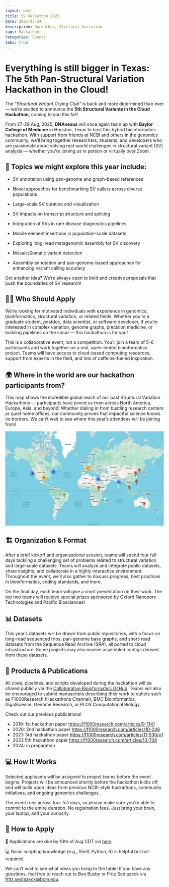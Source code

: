 ```yaml
---
layout: post
title: SV Hackathon 2025
date: 2025-03-24
description: Hackathon, Strctural Variation
tags: Hackathon
categories: Events
tabs: true
---
```



# Everything is still bigger in Texas: The 5th Pan-Structural Variation Hackathon in the Cloud!

The *"Structural Variant Crying Club"* is back and more determined than ever — we’re excited to announce the **5th Structural Variants in the Cloud Hackathon**, coming to you this fall!

From 27-29 Aug, 2025, **DNAnexus** will once again team up with **Baylor College of Medicine** in Houston, Texas to host this hybrid bioinformatics hackathon. With support from friends at NCBI and others in the genomics community, we’ll bring together researchers, students, and developers who are passionate about solving real-world challenges in structural variant (SV) analysis — whether you're joining us in person or virtually over Zoom.

## 🧬 Topics we might explore this year include:

* SV annotation using pan-genome and graph-based references

* Novel approaches for benchmarking SV callers across diverse populations

* Large-scale SV curation and visualization

* SV impacts on transcript structure and splicing

* Integration of SVs in rare disease diagnostics pipelines

* Mobile element insertions in population-scale datasets

* Exploring long-read metagenomic assembly for SV discovery

* Mosaic/Somatic variant detection

* Assembly annotation and pan-genome-based approaches for enhancing variant calling accuracy

Got another idea? We’re always open to bold and creative proposals that push the boundaries of SV research!

## 🧑‍🎓 Who Should Apply

We’re looking for motivated individuals with experience in genomics, bioinformatics, structural variation, or related fields. Whether you’re a graduate student, postdoc, data scientist, or software developer, if you’re interested in complex variation, genome graphs, precision medicine, or building pipelines on the cloud — this hackathon is for you!

This is a collaborative event, not a competition. You’ll join a team of 5–6 participants and work together on a real, open-ended bioinformatics project. Teams will have access to cloud-based computing resources, support from experts in the field, and lots of caffeine-fueled inspiration.


## 🌍 Where in the world are our hackathon participants from?
This map shows the incredible global reach of our past Structural Variation Hackathons — participants have joined us from across North America, Europe, Asia, and beyond! Whether dialing in from bustling research centers or quiet home offices, our community proves that impactful science knows no borders. We can’t wait to see where this year’s attendees will be joining from!



![hackathon_map](assets/img/hakathon_map.png)

## 🏗️ Organization & Format
After a brief kickoff and organizational session, teams will spend four full days tackling a challenging set of problems related to structural variation and large-scale datasets. Teams will analyze and integrate public datasets, share insights, and collaborate in a highly interactive environment. Throughout the event, we’ll also gather to discuss progress, best practices in bioinformatics, coding standards, and more.

On the final day, each team will give a short presentation on their work. The top two teams will receive special prizes sponsored by Oxford Nanopore Technologies and Pacific Biosciences!


## 📊 Datasets
This year’s datasets will be drawn from public repositories, with a focus on long-read sequenced trios, pan-genome base graphs, and short-read datasets from the Sequence Read Archive (SRA), all ported to cloud infrastructure. Some projects may also involve assembled contigs derived from these datasets.


## 🧰 Products & Publications
All code, pipelines, and scripts developed during the hackathon will be shared publicly via the [Collaborative Bioinformatics GitHub](https://github.com/collaborativebioinformatics). Teams will also be encouraged to submit manuscripts describing their work to outlets such as F1000Research (Hackathons Channel), BMC Bioinformatics, GigaScience, Genome Research, or PLOS Computational Biology.

Check out our previous publications!

* 2019: 1st hackathon paper https://f1000research.com/articles/9-1141 
* 2020: 2nd hackathon paper https://f1000research.com/articles/10-246 
* 2021: 3rd hackathon paper https://f1000research.com/articles/11-530/v1 
* 2023 5th hackathon paper https://f1000research.com/articles/13-708 
* 2024: in preparation 

## 💻 How It Works

Selected applicants will be assigned to project teams before the event begins. Projects will be announced shortly before the hackathon kicks off, and will build upon ideas from previous NCBI-style hackathons, community initiatives, and ongoing genomics challenges.

The event runs across four full days, so please make sure you're able to commit to the entire duration. No registration fees. Just bring your brain, your laptop, and your curiosity.

## 🫵 How to Apply

📝 Applications are due by 10th of Aug CDT via [here](https://docs.google.com/forms/d/1mPW2Vw-7xe_sJiHt-r53-ibbYCjxw3hzhyhuW0FmI1A/edit?ts=67e277e1)

💻 Basic scripting knowledge (e.g., Shell, Python, R) is helpful but not required.

We can’t wait to see what ideas you bring to the table! If you have any questions, feel free to reach out to Ben Busby or Fritz Sedlazeck via fritz.sedlazeck@bcm.edu.


